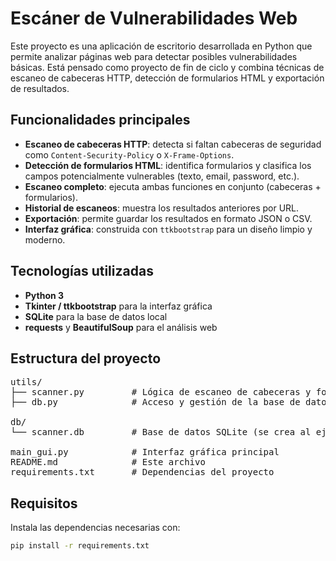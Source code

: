 # Escáner de Vulnerabilidades Web

Este proyecto es una aplicación de escritorio desarrollada en Python que permite analizar páginas web para detectar posibles vulnerabilidades básicas. Está pensado como proyecto de fin de ciclo y combina técnicas de escaneo de cabeceras HTTP, detección de formularios HTML y exportación de resultados.

## Funcionalidades principales

- **Escaneo de cabeceras HTTP**: detecta si faltan cabeceras de seguridad como `Content-Security-Policy` o `X-Frame-Options`.
- **Detección de formularios HTML**: identifica formularios y clasifica los campos potencialmente vulnerables (texto, email, password, etc.).
- **Escaneo completo**: ejecuta ambas funciones en conjunto (cabeceras + formularios).
- **Historial de escaneos**: muestra los resultados anteriores por URL.
- **Exportación**: permite guardar los resultados en formato JSON o CSV.
- **Interfaz gráfica**: construida con `ttkbootstrap` para un diseño limpio y moderno.

## Tecnologías utilizadas

- **Python 3**
- **Tkinter / ttkbootstrap** para la interfaz gráfica
- **SQLite** para la base de datos local
- **requests** y **BeautifulSoup** para el análisis web

## Estructura del proyecto
<pre>utils/
├── scanner.py         # Lógica de escaneo de cabeceras y formularios
├── db.py              # Acceso y gestión de la base de datos

db/
└── scanner.db         # Base de datos SQLite (se crea al ejecutar)

main_gui.py            # Interfaz gráfica principal
README.md              # Este archivo
requirements.txt       # Dependencias del proyecto</pre>
## Requisitos

Instala las dependencias necesarias con:

```bash
pip install -r requirements.txt

